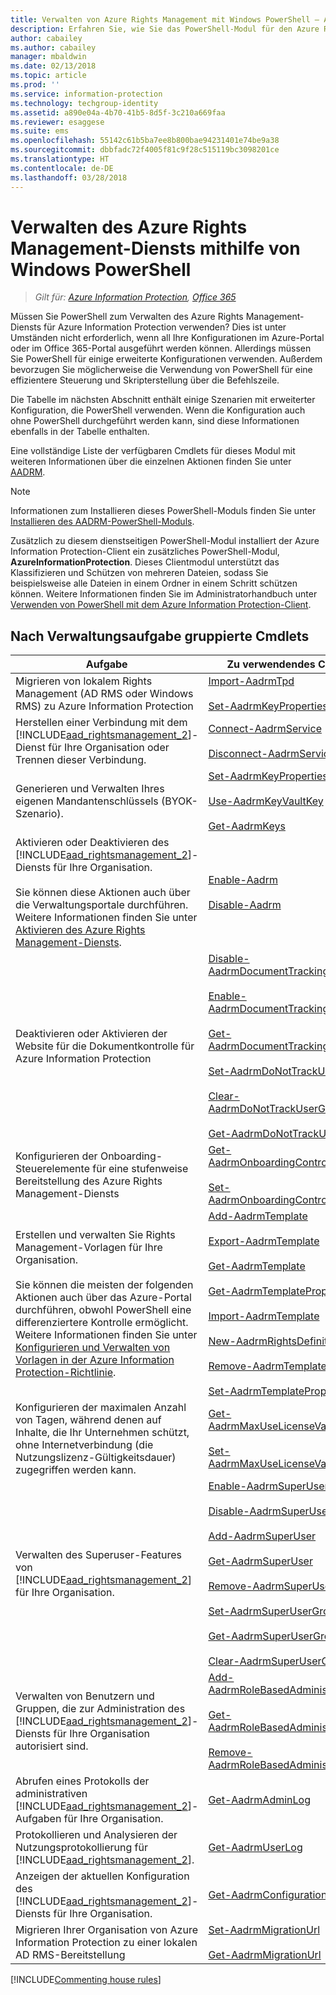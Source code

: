 ```yaml
---
title: Verwalten von Azure Rights Management mit Windows PowerShell – AIP
description: Erfahren Sie, wie Sie das PowerShell-Modul für den Azure Rights Management-Dienst (AADRM) von Azure Information Protection verwenden können, um diesen Dienst für Ihre Organisation zu verwalten.
author: cabailey
ms.author: cabailey
manager: mbaldwin
ms.date: 02/13/2018
ms.topic: article
ms.prod: ''
ms.service: information-protection
ms.technology: techgroup-identity
ms.assetid: a890e04a-4b70-41b5-8d5f-3c210a669faa
ms.reviewer: esaggese
ms.suite: ems
ms.openlocfilehash: 55142c61b5ba7ee8b800bae94231401e74be9a38
ms.sourcegitcommit: dbbfadc72f4005f81c9f28c515119bc3098201ce
ms.translationtype: HT
ms.contentlocale: de-DE
ms.lasthandoff: 03/28/2018
---
```

# <a name="administering-the-azure-rights-management-service-by-using-windows-powershell"></a>Verwalten des Azure Rights Management-Diensts mithilfe von Windows PowerShell

>*Gilt für: [Azure Information Protection](https://azure.microsoft.com/pricing/details/information-protection), [Office 365](http://download.microsoft.com/download/E/C/F/ECF42E71-4EC0-48FF-AA00-577AC14D5B5C/Azure_Information_Protection_licensing_datasheet_EN-US.pdf)*

Müssen Sie PowerShell zum Verwalten des Azure Rights Management-Diensts für Azure Information Protection verwenden? Dies ist unter Umständen nicht erforderlich, wenn all Ihre Konfigurationen im Azure-Portal oder im Office 365-Portal ausgeführt werden können. Allerdings müssen Sie PowerShell für einige erweiterte Konfigurationen verwenden. Außerdem bevorzugen Sie möglicherweise die Verwendung von PowerShell für eine effizientere Steuerung und Skripterstellung über die Befehlszeile.

Die Tabelle im nächsten Abschnitt enthält einige Szenarien mit erweiterter Konfiguration, die PowerShell verwenden. Wenn die Konfiguration auch ohne PowerShell durchgeführt werden kann, sind diese Informationen ebenfalls in der Tabelle enthalten.

Eine vollständige Liste der verfügbaren Cmdlets für dieses Modul mit weiteren Informationen über die einzelnen Aktionen finden Sie unter [AADRM](/powershell/module/aadrm/?view=azureipps#aadrm).

> [!NOTE]
> Informationen zum Installieren dieses PowerShell-Moduls finden Sie unter [Installieren des AADRM-PowerShell-Moduls](install-powershell.md).

Zusätzlich zu diesem dienstseitigen PowerShell-Modul installiert der Azure Information Protection-Client ein zusätzliches PowerShell-Modul, **AzureInformationProtection**. Dieses Clientmodul unterstützt das Klassifizieren und Schützen von mehreren Dateien, sodass Sie beispielsweise alle Dateien in einem Ordner in einem Schritt schützen können. Weitere Informationen finden Sie im Administratorhandbuch unter [Verwenden von PowerShell mit dem Azure Information Protection-Client](../rms-client/client-admin-guide-powershell.md).

## <a name="cmdlets-grouped-by-administration-task"></a>Nach Verwaltungsaufgabe gruppierte Cmdlets

|Aufgabe|Zu verwendendes Cmdlet|
|-------------------|------------------------------|
|Migrieren von lokalem Rights Management (AD RMS oder Windows RMS) zu Azure Information Protection|[Import-AadrmTpd](/powershell/aadrm/vlatest/import-aadrmtpd)<br /><br />[Set-AadrmKeyProperties](/powershell/module/aadrm/set-aadrmkeyproperties)|
|Herstellen einer Verbindung mit dem [!INCLUDE[aad_rightsmanagement_2](../includes/aad_rightsmanagement_2_md.md)]-Dienst für Ihre Organisation oder Trennen dieser Verbindung.|[Connect-AadrmService](/powershell/aadrm/vlatest/connect-aadrmservice)<br /><br />[Disconnect-AadrmService](/powershell/aadrm/vlatest/disconnect-aadrmservice)|
|Generieren und Verwalten Ihres eigenen Mandantenschlüssels (BYOK-Szenario).|[Set-AadrmKeyProperties](/powershell/module/aadrm/set-aadrmkeyproperties)<br /><br />[Use-AadrmKeyVaultKey](/powershell/aadrm/vlatest/use-aadrmkeyvaultkey)<br /><br />[Get-AadrmKeys](/powershell/aadrm/vlatest/get-aadrmkeys)|
|Aktivieren oder Deaktivieren des [!INCLUDE[aad_rightsmanagement_2](../includes/aad_rightsmanagement_2_md.md)]-Diensts für Ihre Organisation.<br /><br />Sie können diese Aktionen auch über die Verwaltungsportale durchführen. Weitere Informationen finden Sie unter [Aktivieren des Azure Rights Management-Diensts](activate-service.md).|[Enable-Aadrm](/powershell/aadrm/vlatest/enable-aadrm)<br /><br />[Disable-Aadrm](/powershell/aadrm/vlatest/disable-aadrm)|
|Deaktivieren oder Aktivieren der Website für die Dokumentkontrolle für Azure Information Protection|[Disable-AadrmDocumentTrackingFeature](/powershell/aadrm/vlatest/disable-aadrmdocumenttrackingfeature)<br /><br />[Enable-AadrmDocumentTrackingFeature](/powershell/aadrm/vlatest/enable-aadrmdocumenttrackingfeature)<br /><br />[Get-AadrmDocumentTrackingFeature](/powershell/aadrm/vlatest/get-aadrmdocumenttrackingfeature)<br /><br />[Set-AadrmDoNotTrackUserGroup](/powershell/module/aadrm/set-aadrmdonottrackusergroup)<br /><br />[Clear-AadrmDoNotTrackUserGroup](/powershell/module/aadrm/Clear-AadrmDoNotTrackUserGroup)<br /><br />[Get-AadrmDoNotTrackUserGroup](/powershell/module/aadrm/get-AadrmDoNotTrackUserGroup)|
|Konfigurieren der Onboarding-Steuerelemente für eine stufenweise Bereitstellung des Azure Rights Management-Diensts|[Get-AadrmOnboardingControlPolicy](/powershell/aadrm/vlatest/get-aadrmonboardingcontrolpolicy)<br /><br />[Set-AadrmOnboardingControlPolicy](/powershell/aadrm/vlatest/set-aadrmonboardingcontrolpolicy)|
|Erstellen und verwalten Sie Rights Management-Vorlagen für Ihre Organisation.<br /><br />Sie können die meisten der folgenden Aktionen auch über das Azure-Portal durchführen, obwohl PowerShell eine differenziertere Kontrolle ermöglicht. Weitere Informationen finden Sie unter [Konfigurieren und Verwalten von Vorlagen in der Azure Information Protection-Richtlinie](configure-policy-templates.md).|[Add-AadrmTemplate](/powershell/aadrm/vlatest/add-aadrmtemplate)<br /><br />[Export-AadrmTemplate](/powershell/aadrm/vlatest/export-aadrmtemplate)<br /><br />[Get-AadrmTemplate](/powershell/aadrm/vlatest/get-aadrmtemplate)<br /><br />[Get-AadrmTemplateProperty](/powershell/aadrm/vlatest/get-aadrmtemplateproperty)<br /><br />[Import-AadrmTemplate](/powershell/aadrm/vlatest/import-aadrmtemplate)<br /><br />[New-AadrmRightsDefinition](/powershell/aadrm/vlatest/new-aadrmrightsdefinition)<br /><br />[Remove-AadrmTemplate](/powershell/aadrm/vlatest/remove-aadrmtemplate)<br /><br />[Set-AadrmTemplateProperty](/powershell/aadrm/vlatest/set-aadrmtemplateproperty)|
|Konfigurieren der maximalen Anzahl von Tagen, während denen auf Inhalte, die Ihr Unternehmen schützt, ohne Internetverbindung (die Nutzungslizenz-Gültigkeitsdauer) zugegriffen werden kann.|[Get-AadrmMaxUseLicenseValidityTime](/powershell/aadrm/vlatest/get-aadrmmaxuselicensevaliditytime)<br /><br />[Set-AadrmMaxUseLicenseValidityTime](/powershell/aadrm/vlatest/set-aadrmmaxuselicensevaliditytime)|
|Verwalten des Superuser-Features von [!INCLUDE[aad_rightsmanagement_2](../includes/aad_rightsmanagement_2_md.md)] für Ihre Organisation.|[Enable-AadrmSuperUserFeature](/powershell/aadrm/vlatest/enable-aadrmsuperuserfeature)<br /><br />[Disable-AadrmSuperUserFeature](/powershell/aadrm/vlatest/disable-aadrmsuperuserfeature)<br /><br />[Add-AadrmSuperUser](/powershell/aadrm/vlatest/add-aadrmsuperuser)<br /><br />[Get-AadrmSuperUser](/powershell/aadrm/vlatest/get-aadrmsuperuser)<br /><br />[Remove-AadrmSuperUser](/powershell/aadrm/vlatest/remove-aadrmsuperuser)<br /><br />[Set-AadrmSuperUserGroup](/powershell/aadrm/vlatest/set-aadrmsuperusergroup)<br /><br />[Get-AadrmSuperUserGroup](/powershell/aadrm/vlatest/get-aadrmsuperusergroup)<br /><br />[Clear-AadrmSuperUserGroup](/powershell/aadrm/vlatest/clear-aadrmsuperusergroup)|
|Verwalten von Benutzern und Gruppen, die zur Administration des [!INCLUDE[aad_rightsmanagement_2](../includes/aad_rightsmanagement_2_md.md)]-Diensts für Ihre Organisation autorisiert sind.|[Add-AadrmRoleBasedAdministrator](/powershell/aadrm/vlatest/add-aadrmrolebasedadministrator)<br /><br />[Get-AadrmRoleBasedAdministrator](/powershell/aadrm/vlatest/get-aadrmrolebasedadministrator)<br /><br />[Remove-AadrmRoleBasedAdministrator](/powershell/aadrm/vlatest/remove-aadrmrolebasedadministrator)|
|Abrufen eines Protokolls der administrativen [!INCLUDE[aad_rightsmanagement_2](../includes/aad_rightsmanagement_2_md.md)]-Aufgaben für Ihre Organisation.|[Get-AadrmAdminLog](https://msdn.microsoft.com/library/azure/dn629430.aspx)|
|Protokollieren und Analysieren der Nutzungsprotokollierung für [!INCLUDE[aad_rightsmanagement_2](../includes/aad_rightsmanagement_2_md.md)].|[Get-AadrmUserLog](/powershell/aadrm/vlatest/get-aadrmuserlog)|
|Anzeigen der aktuellen Konfiguration des [!INCLUDE[aad_rightsmanagement_2](../includes/aad_rightsmanagement_2_md.md)]-Diensts für Ihre Organisation.|[Get-AadrmConfiguration](/powershell/aadrm/vlatest/get-aadrmconfiguration)|
|Migrieren Ihrer Organisation von Azure Information Protection zu einer lokalen AD RMS-Bereitstellung|[Set-AadrmMigrationUrl](/powershell/aadrm/vlatest/set-aadrmmigrationurl)<br /><br />[Get-AadrmMigrationUrl](/powershell/aadrm/vlatest/get-aadrmmigrationurl)|

[!INCLUDE[Commenting house rules](../includes/houserules.md)]
